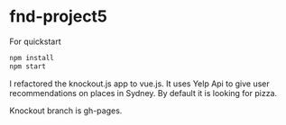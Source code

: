 # fnd-project5

For quickstart

```bash
npm install
npm start
```

I refactored the knockout.js app to vue.js. It uses Yelp Api to give user recommendations on places in Sydney. By default it is looking for pizza.

Knockout branch is gh-pages.
